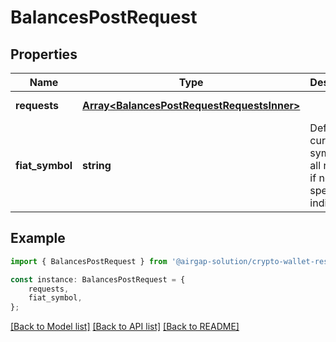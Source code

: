 # BalancesPostRequest


## Properties

Name | Type | Description | Notes
------------ | ------------- | ------------- | -------------
**requests** | [**Array&lt;BalancesPostRequestRequestsInner&gt;**](BalancesPostRequestRequestsInner.md) |  | [default to undefined]
**fiat_symbol** | **string** | Default fiat currency symbol for all requests if not specified individually | [optional] [default to 'USD']

## Example

```typescript
import { BalancesPostRequest } from '@airgap-solution/crypto-wallet-rest';

const instance: BalancesPostRequest = {
    requests,
    fiat_symbol,
};
```

[[Back to Model list]](../README.md#documentation-for-models) [[Back to API list]](../README.md#documentation-for-api-endpoints) [[Back to README]](../README.md)
